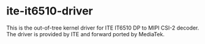 # ite-it6510-driver

This is the out-of-tree kernel driver for ITE IT6510 DP to MIPI CSI-2 decoder.
The driver is provided by ITE and forward ported by MediaTek.
